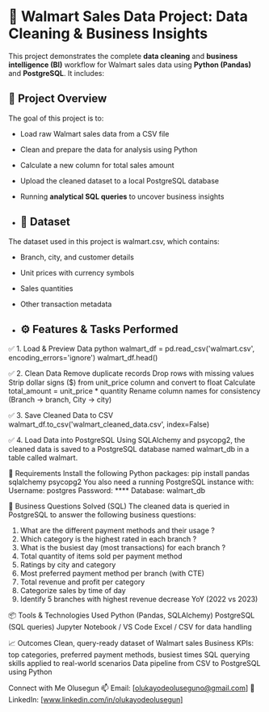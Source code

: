 # 🛒 Walmart Sales Data Project: Data Cleaning & Business Insights

This project demonstrates the complete **data cleaning** and **business intelligence (BI)** workflow for Walmart sales data using **Python (Pandas)** and **PostgreSQL**. It includes:

## 📌 Project Overview

The goal of this project is to:
- Load raw Walmart sales data from a CSV file
- Clean and prepare the data for analysis using Python
- Calculate a new column for total sales amount
- Upload the cleaned dataset to a local PostgreSQL database
- Running **analytical SQL queries** to uncover business insights

- ## 📁 Dataset
The dataset used in this project is walmart.csv, which contains:
- Branch, city, and customer details
- Unit prices with currency symbols
- Sales quantities
- Other transaction metadata

- ## ⚙️ Features & Tasks Performed

✅ 1. Load & Preview Data
python
walmart_df = pd.read_csv('walmart.csv', encoding_errors='ignore')
walmart_df.head()

✅ 2. Clean Data
Remove duplicate records
Drop rows with missing values
Strip dollar signs ($) from unit_price column and convert to float
Calculate total_amount = unit_price * quantity
Rename column names for consistency (Branch → branch, City → city)

✅ 3. Save Cleaned Data to CSV
walmart_df.to_csv('walmart_cleaned_data.csv', index=False)

✅ 4. Load Data into PostgreSQL
Using SQLAlchemy and psycopg2, the cleaned data is saved to a PostgreSQL database named walmart_db in a table called walmart.

🧪 Requirements
Install the following Python packages:
pip install pandas sqlalchemy psycopg2
You also need a running PostgreSQL instance with:
Username: postgres
Password: ****
Database: walmart_db

🧠 Business Questions Solved (SQL)
The cleaned data is queried in PostgreSQL to answer the following business questions:
1. What are the different payment methods and their usage ?
2. Which category is the highest rated in each branch ?
3. What is the busiest day (most transactions) for each branch ?
4. Total quantity of items sold per payment method
5. Ratings by city and category
6. Most preferred payment method per branch (with CTE)
7. Total revenue and profit per category
8. Categorize sales by time of day
9. Identify 5 branches with highest revenue decrease YoY (2022 vs 2023)

📦 Tools & Technologies Used
Python (Pandas, SQLAlchemy)
PostgreSQL (SQL queries)
Jupyter Notebook / VS Code
Excel / CSV for data handling

📈 Outcomes
Clean, query-ready dataset of Walmart sales
Business KPIs: top categories, preferred payment methods, busiest times
SQL querying skills applied to real-world scenarios
Data pipeline from CSV to PostgreSQL using Python

Connect with Me
Olusegun
📫 Email: [olukayodeoluseguno@gmail.com]
🔗 LinkedIn: [www.linkedin.com/in/olukayodeolusegun]


